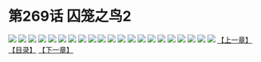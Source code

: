 # 第269话 囚笼之鸟2
![](https://s1.baozimh.com/scomic/sanyanxiaotianlu-samanhua/0/268-tlin/1.jpg)
![](https://s1.baozimh.com/scomic/sanyanxiaotianlu-samanhua/0/268-tlin/2.jpg)
![](https://s1.baozimh.com/scomic/sanyanxiaotianlu-samanhua/0/268-tlin/3.jpg)
![](https://s1.baozimh.com/scomic/sanyanxiaotianlu-samanhua/0/268-tlin/4.jpg)
![](https://s1.baozimh.com/scomic/sanyanxiaotianlu-samanhua/0/268-tlin/5.jpg)
![](https://s1.baozimh.com/scomic/sanyanxiaotianlu-samanhua/0/268-tlin/6.jpg)
![](https://s1.baozimh.com/scomic/sanyanxiaotianlu-samanhua/0/268-tlin/7.jpg)
![](https://s1.baozimh.com/scomic/sanyanxiaotianlu-samanhua/0/268-tlin/8.jpg)
![](https://s1.baozimh.com/scomic/sanyanxiaotianlu-samanhua/0/268-tlin/9.jpg)
![](https://s1.baozimh.com/scomic/sanyanxiaotianlu-samanhua/0/268-tlin/10.jpg)
![](https://s1.baozimh.com/scomic/sanyanxiaotianlu-samanhua/0/268-tlin/11.jpg)
![](https://s1.baozimh.com/scomic/sanyanxiaotianlu-samanhua/0/268-tlin/12.jpg)
![](https://s1.baozimh.com/scomic/sanyanxiaotianlu-samanhua/0/268-tlin/13.jpg)
![](https://s1.baozimh.com/scomic/sanyanxiaotianlu-samanhua/0/268-tlin/14.jpg)
![](https://s1.baozimh.com/scomic/sanyanxiaotianlu-samanhua/0/268-tlin/15.jpg)
![](https://s1.baozimh.com/scomic/sanyanxiaotianlu-samanhua/0/268-tlin/16.jpg)
![](https://s1.baozimh.com/scomic/sanyanxiaotianlu-samanhua/0/268-tlin/17.jpg)
![](https://s1.baozimh.com/scomic/sanyanxiaotianlu-samanhua/0/268-tlin/18.jpg)
![](https://s1.baozimh.com/scomic/sanyanxiaotianlu-samanhua/0/268-tlin/19.jpg)
![](https://s1.baozimh.com/scomic/sanyanxiaotianlu-samanhua/0/268-tlin/20.jpg)
![](https://s1.baozimh.com/scomic/sanyanxiaotianlu-samanhua/0/268-tlin/21.jpg)
[【上一章】](./268.md)
[【目录】](./README.md)
[【下一章】](./270.md)
